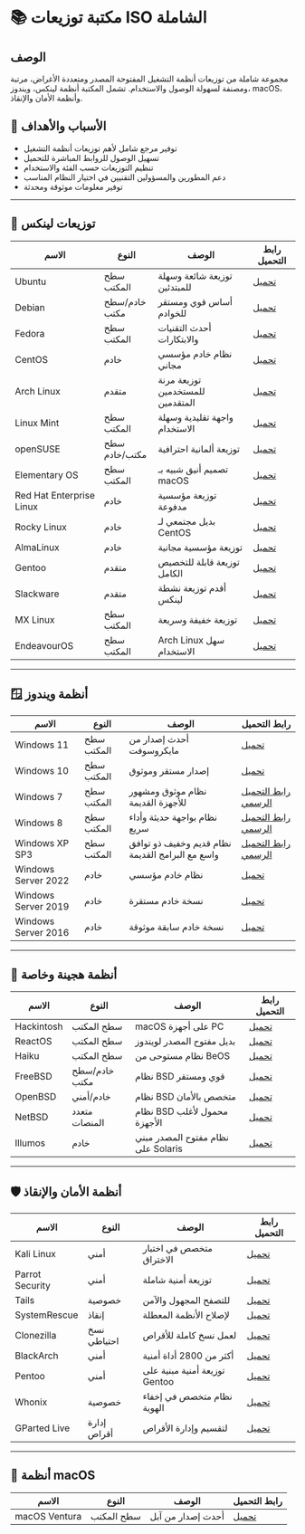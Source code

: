 #  📚 مكتبة توزيعات ISO الشاملة
##  الوصف
مجموعة شاملة من توزيعات أنظمة التشغيل المفتوحة المصدر ومتعددة الأغراض، مرتبة ومصنفة لسهولة الوصول والاستخدام. تشمل المكتبة أنظمة لينكس، ويندوز، macOS، وأنظمة الأمان والإنقاذ.
##  🎯 الأسباب والأهداف
-  توفير مرجع شامل لأهم توزيعات أنظمة التشغيل
-  تسهيل الوصول للروابط المباشرة للتحميل
-  تنظيم التوزيعات حسب الفئة والاستخدام
-  دعم المطورين والمسؤولين التقنيين في اختيار النظام المناسب
-  توفير معلومات موثوقة ومحدثة
---
##  🐧 توزيعات لينكس
| الاسم | النوع | الوصف | رابط التحميل |
|-------|--------|--------|---------------|
| Ubuntu | سطح المكتب | توزيعة شائعة وسهلة للمبتدئين |  [ تحميل ]( https://ubuntu.com/download )  |
| Debian | خادم/سطح مكتب | أساس قوي ومستقر للخوادم |  [ تحميل ]( https://www.debian.org/download )  |
| Fedora | سطح المكتب | أحدث التقنيات والابتكارات |  [ تحميل ]( https://getfedora.org/workstation/ )  |
| CentOS | خادم | نظام خادم مؤسسي مجاني |  [ تحميل ]( https://www.centos.org/download/ )  |
| Arch Linux | متقدم | توزيعة مرنة للمستخدمين المتقدمين |  [ تحميل ]( https://archlinux.org/download/ )  |
| Linux Mint | سطح المكتب | واجهة تقليدية وسهلة الاستخدام |  [ تحميل ]( https://www.linuxmint.com/download.php )  |
| openSUSE | سطح مكتب/خادم | توزيعة ألمانية احترافية |  [ تحميل ]( https://www.opensuse.org/download/ )  |
| Elementary OS | سطح المكتب | تصميم أنيق شبيه بـ macOS |  [ تحميل ]( https://elementary.io/ )  |
| Red Hat Enterprise Linux | خادم | توزيعة مؤسسية مدفوعة |  [ تحميل ]( https://www.redhat.com/en/technologies/linux-platforms/enterprise-linux )  |
| Rocky Linux | خادم | بديل مجتمعي لـ CentOS |  [ تحميل ]( https://rockylinux.org/download )  |
| AlmaLinux | خادم | توزيعة مؤسسية مجانية |  [ تحميل ]( https://almalinux.org/get-almalinux/ )  |
| Gentoo | متقدم | توزيعة قابلة للتخصيص الكامل |  [ تحميل ]( https://www.gentoo.org/downloads/ )  |
| Slackware | متقدم | أقدم توزيعة نشطة لينكس |  [ تحميل ]( http://www.slackware.com/getslack/ )  |
| MX Linux | سطح المكتب | توزيعة خفيفة وسريعة |  [ تحميل ]( https://mxlinux.org/download-links/ )  |
| EndeavourOS | سطح المكتب | Arch Linux سهل الاستخدام |  [ تحميل ]( https://endeavouros.com/download/ )  |
---
##  🪟 أنظمة ويندوز
| الاسم | النوع | الوصف | رابط التحميل |
|-------|--------|--------|---------------|
| Windows 11 | سطح المكتب | أحدث إصدار من مايكروسوفت |  [ تحميل ]( https://www.microsoft.com/software-download/windows11 )  |
| Windows 10 | سطح المكتب | إصدار مستقر وموثوق |  [ تحميل ]( https://www.microsoft.com/software-download/windows10 )  |
| Windows 7 | سطح المكتب | نظام موثوق ومشهور للأجهزة القديمة |  [ رابط التحميل الرسمي ]( https://windows-7-sp1.ar.uptodown.com/windows )  |
| Windows 8 | سطح المكتب | نظام بواجهة حديثة وأداء سريع |  [ رابط التحميل الرسمي ]( https://www.geekarabi.com/download-windows-8/ )  |
| Windows XP SP3 | سطح المكتب | نظام قديم وخفيف ذو توافق واسع مع البرامج القديمة |  [ رابط التحميل الرسمي ]( https://www.ztech2you.com/2017/08/download-windows-xp-sp3-iso.html )  |
| Windows Server 2022 | خادم | نظام خادم مؤسسي |  [ تحميل ]( https://www.microsoft.com/evalcenter/evaluate-windows-server-2022 )  |
| Windows Server 2019 | خادم | نسخة خادم مستقرة |  [ تحميل ]( https://www.microsoft.com/evalcenter/evaluate-windows-server-2019 )  |
| Windows Server 2016 | خادم | نسخة خادم سابقة موثوقة |  [ تحميل ]( https://www.microsoft.com/evalcenter/evaluate-windows-server-2016 )  |
---
##  🔗 أنظمة هجينة وخاصة
| الاسم | النوع | الوصف | رابط التحميل |
|-------|--------|--------|---------------|
| Hackintosh | سطح المكتب | macOS على أجهزة PC |  [ تحميل ]( https://dortania.github.io/OpenCore-Install-Guide/ )  |
| ReactOS | سطح المكتب | بديل مفتوح المصدر لويندوز |  [ تحميل ]( https://reactos.org/download/ )  |
| Haiku | سطح المكتب | نظام مستوحى من BeOS |  [ تحميل ]( https://www.haiku-os.org/get-haiku/ )  |
| FreeBSD | خادم/سطح مكتب | نظام BSD قوي ومستقر |  [ تحميل ]( https://www.freebsd.org/where/ )  |
| OpenBSD | خادم/أمني | نظام BSD متخصص بالأمان |  [ تحميل ]( https://www.openbsd.org/faq/faq4.html )  |
| NetBSD | متعدد المنصات | نظام BSD محمول لأغلب الأجهزة |  [ تحميل ]( https://www.netbsd.org/releases/ )  |
| Illumos | خادم | نظام مفتوح المصدر مبني على Solaris |  [ تحميل ]( https://www.illumos.org/downloads/ )  |
---
##  🛡️ أنظمة الأمان والإنقاذ
| الاسم | النوع | الوصف | رابط التحميل |
|-------|--------|--------|---------------|
| Kali Linux | أمني | متخصص في اختبار الاختراق |  [ تحميل ]( https://www.kali.org/get-kali/ )  |
| Parrot Security | أمني | توزيعة أمنية شاملة |  [ تحميل ]( https://www.parrotsec.org/download/ )  |
| Tails | خصوصية | للتصفح المجهول والآمن |  [ تحميل ]( https://tails.boum.org/install/ )  |
| SystemRescue | إنقاذ | لإصلاح الأنظمة المعطلة |  [ تحميل ]( https://www.system-rescue.org/download/ )  |
| Clonezilla | نسخ احتياطي | لعمل نسخ كاملة للأقراص |  [ تحميل ]( https://clonezilla.org/downloads.php )  |
| BlackArch | أمني | أكثر من 2800 أداة أمنية |  [ تحميل ]( https://blackarch.org/downloads.html )  |
| Pentoo | أمني | توزيعة أمنية مبنية على Gentoo |  [ تحميل ]( https://www.pentoo.ch/download/ )  |
| Whonix | خصوصية | نظام متخصص في إخفاء الهوية |  [ تحميل ]( https://www.whonix.org/wiki/Download )  |
| GParted Live | إدارة أقراص | لتقسيم وإدارة الأقراص |  [ تحميل ]( https://gparted.org/download.php )  |
---
##  🍎 أنظمة macOS
|  الاسم  |  النوع  |  الوصف  |  رابط التحميل  |
|-------|--------|--------|---------------|
|  macOS Ventura  |  سطح المكتب  |  أحدث إصدار من آبل  |   [ تحميل ]( https://apps.apple.com/app/macos-ventura/id1638787999 )  |
